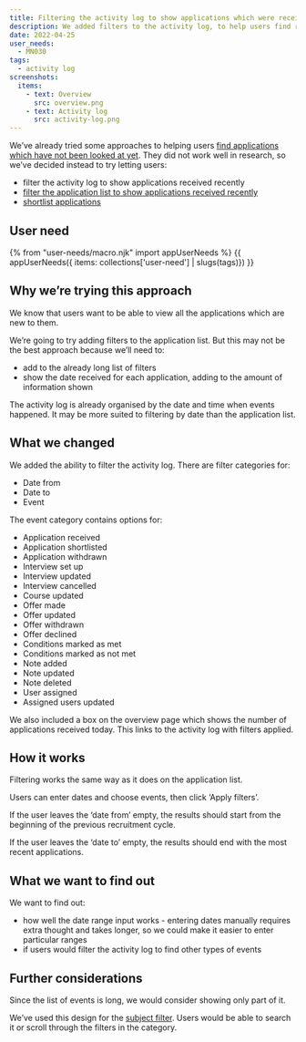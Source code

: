 ```yaml
---
title: Filtering the activity log to show applications which were received recently
description: We added filters to the activity log, to help users find recently received applications.
date: 2022-04-25
user_needs:
  - MN030
tags:
  - activity log
screenshots:
  items:
    - text: Overview
      src: overview.png
    - text: Activity log
      src: activity-log.png
---
```


We’ve already tried some approaches to helping users [find applications which have not been looked at yet](/manage-teacher-training-applications/helping-users-find-applications-which-have-not-been-looked-at-yet/). They did not work well in research, so we’ve decided instead to try letting users:

- filter the activity log to show applications received recently
- [filter the application list to show applications received recently](/manage-teacher-training-applications/filtering-the-application-list-to-show-applications-received-recently/)
- [shortlist applications](/manage-teacher-training-applications/shortisting-an-application/)

## User need

{% from "user-needs/macro.njk" import appUserNeeds %}
{{ appUserNeeds({ items: collections['user-need'] | slugs(tags)}) }}

## Why we’re trying this approach

We know that users want to be able to view all the applications which are new to them.

We’re going to try adding filters to the application list. But this may not be the best approach because we’ll need to:

- add to the already long list of filters
- show the date received for each application, adding to the amount of information shown

The activity log is already organised by the date and time when events happened. It may be more suited to filtering by date than the application list.

## What we changed

We added the ability to filter the activity log. There are filter categories for:

- Date from
- Date to
- Event

The event category contains options for:

- Application received
- Application shortlisted
- Application withdrawn
- Interview set up
- Interview updated
- Interview cancelled
- Course updated
- Offer made
- Offer updated
- Offer withdrawn
- Offer declined
- Conditions marked as met
- Conditions marked as not met
- Note added
- Note updated
- Note deleted
- User assigned
- Assigned users updated

We also included a box on the overview page which shows the number of applications received today. This links to the activity log with filters applied.

## How it works

Filtering works the same way as it does on the application list.

Users can enter dates and choose events, then click ‘Apply filters’.

If the user leaves the ‘date from’ empty, the results should start from the beginning of the previous recruitment cycle.

If the user leaves the ‘date to’ empty, the results should end with the most recent applications.

## What we want to find out

We want to find out:

- how well the date range input works - entering dates manually requires extra thought and takes longer, so we could make it easier to enter particular ranges
- if users would filter the activity log to find other types of events

## Further considerations

Since the list of events is long, we would consider showing only part of it.

We’ve used this design for the [subject filter](/manage-teacher-training-applications/filter-by-subject/). Users would be able to search it or scroll through the filters in the category.
